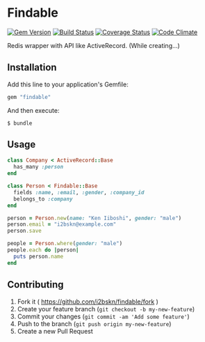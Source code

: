 # Findable

[![Gem Version](https://badge.fury.io/rb/findable.svg)](http://badge.fury.io/rb/findable)
[![Build Status](https://travis-ci.org/i2bskn/findable.svg)](https://travis-ci.org/i2bskn/findable)
[![Coverage Status](https://img.shields.io/coveralls/i2bskn/findable.svg)](https://coveralls.io/r/i2bskn/findable)
[![Code Climate](https://codeclimate.com/github/i2bskn/findable/badges/gpa.svg)](https://codeclimate.com/github/i2bskn/findable)

Redis wrapper with API like ActiveRecord. (While creating...)

## Installation

Add this line to your application's Gemfile:

```ruby
gem "findable"
```

And then execute:

    $ bundle

## Usage

```ruby
class Company < ActiveRecord::Base
  has_many :person
end

class Person < Findable::Base
  fields :name, :email, :gender, :company_id
  belongs_to :company
end

person = Person.new(name: "Ken Iiboshi", gender: "male")
person.email = "i2bskn@example.com"
person.save

people = Person.where(gender: "male")
people.each do |person|
  puts person.name
end
```

## Contributing

1. Fork it ( https://github.com/i2bskn/findable/fork )
2. Create your feature branch (`git checkout -b my-new-feature`)
3. Commit your changes (`git commit -am 'Add some feature'`)
4. Push to the branch (`git push origin my-new-feature`)
5. Create a new Pull Request

